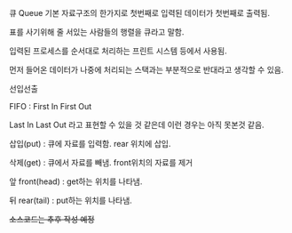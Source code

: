 큐 Queue 기본 자료구조의 한가지로 첫번째로 입력된 데이터가 첫번째로 출력됨. 

표를 사기위해 줄 서있는 사람들의 행렬을 큐라고 말함.

입력된 프로세스를 순서대로 처리하는 프린트 시스템 등에서 사용됨.

먼저 들어온 데이터가 나중에 처리되는 스택과는 부분적으로 반대라고 생각할 수 있음.


선입선출

FIFO : First In First Out

Last In Last Out 라고 표현할 수 있을 것 같은데 이런 경우는 아직 못본것 같음.


삽입(put) : 큐에 자료를 입력함. rear 위치에 삽입.

삭제(get) : 큐에서 자료를 빼냄. front위치의 자료를 제거

앞 front(head) : get하는 위치를 나타냄.

뒤 rear(tail) : put하는 위치를 나타냄.



~~소스코드는 추후 작성 예정~~
